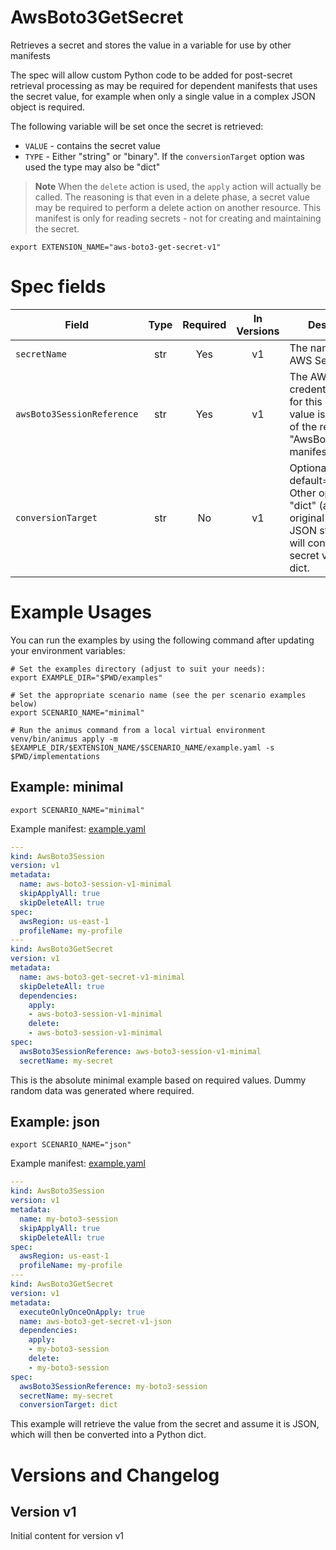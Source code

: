 # AwsBoto3GetSecret

Retrieves a secret and stores the value in a variable for use by other manifests

The spec will allow custom Python code to be added for post-secret retrieval processing as may be required for dependent manifests that uses the secret value, for example when only a single value in a complex JSON object is required.

The following variable will be set once the secret is retrieved:

* `VALUE` - contains the secret value
* `TYPE` - Either "string" or "binary". If the `conversionTarget` option was used the type may also be "dict"

> **Note**
> When the `delete` action is used, the `apply` action will actually be called. The reasoning is that even in a delete phase, a secret value may be required to perform a delete action on another resource. This manifest is only for reading secrets - not for creating and maintaining the secret.

```shell
export EXTENSION_NAME="aws-boto3-get-secret-v1"
```

# Spec fields

| Field                      | Type    | Required | In Versions | Description                                                                                                                                |
|----------------------------|:-------:|:--------:|:-----------:|--------------------------------------------------------------------------------------------------------------------------------------------|
| `secretName`               | str     | Yes      | v1          | The name of the AWS Secret                                                                                                                 |
| `awsBoto3SessionReference` | str     | Yes      | v1          | The AWS credentials to use for this secret. The value is the "name" of the relevant "AwsBoto3Session" manifest to use                      |
| `conversionTarget`         | str     | No       | v1          | Optional, default=None. Other options: "dict" (assumes the original value is a JSON string) which will convert the secret value to a dict. |


# Example Usages

You can run the examples by using the following command after updating your environment variables:

```shell
# Set the examples directory (adjust to suit your needs):
export EXAMPLE_DIR="$PWD/examples"

# Set the appropriate scenario name (see the per scenario examples below)
export SCENARIO_NAME="minimal"

# Run the animus command from a local virtual environment
venv/bin/animus apply -m $EXAMPLE_DIR/$EXTENSION_NAME/$SCENARIO_NAME/example.yaml -s $PWD/implementations
```

## Example: minimal

```shell
export SCENARIO_NAME="minimal"
```

Example manifest: [example.yaml](/media/nicc777/data/nicc777/git/Personal/GitHub/py-animus-extensions/examples/aws-boto3-get-secret-v1/minimal/example.yaml)

```yaml
---
kind: AwsBoto3Session
version: v1
metadata:
  name: aws-boto3-session-v1-minimal
  skipApplyAll: true
  skipDeleteAll: true
spec:
  awsRegion: us-east-1
  profileName: my-profile
---
kind: AwsBoto3GetSecret
version: v1
metadata:
  name: aws-boto3-get-secret-v1-minimal
  skipDeleteAll: true
  dependencies:
    apply:
    - aws-boto3-session-v1-minimal
    delete:
    - aws-boto3-session-v1-minimal
spec:
  awsBoto3SessionReference: aws-boto3-session-v1-minimal
  secretName: my-secret
```

This is the absolute minimal example based on required values. Dummy random data was generated where required.

## Example: json

```shell
export SCENARIO_NAME="json"
```

Example manifest: [example.yaml](/media/nicc777/data/nicc777/git/Personal/GitHub/py-animus-extensions/examples/aws-boto3-get-secret-v1/json/example.yaml)

```yaml
---
kind: AwsBoto3Session
version: v1
metadata:
  name: my-boto3-session
  skipApplyAll: true
  skipDeleteAll: true
spec:
  awsRegion: us-east-1
  profileName: my-profile
---
kind: AwsBoto3GetSecret
version: v1
metadata:
  executeOnlyOnceOnApply: true
  name: aws-boto3-get-secret-v1-json
  dependencies:
    apply:
    - my-boto3-session
    delete:
    - my-boto3-session
spec:
  awsBoto3SessionReference: my-boto3-session
  secretName: my-secret
  conversionTarget: dict
```

This example will retrieve the value from the secret and assume it is JSON, which will then be converted into a Python dict.

# Versions and Changelog

## Version v1

Initial content for version v1
